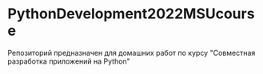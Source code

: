 # PythonDevelopment2022MSUcourse
Репозиторий предназначен для домашних работ по курсу "Совместная разработка приложений на Python"
